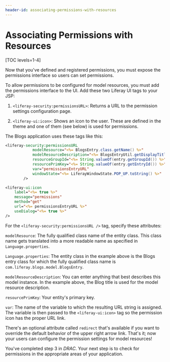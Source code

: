 ```yaml
---
header-id: associating-permissions-with-resources
---
```


# Associating Permissions with Resources

[TOC levels=1-4]

Now that you've defined and registered permissions, you must expose the
permissions interface so users can set permissions. 

To allow permissions to be configured for model resources, you must add the
permissions interface to the UI. Add these two Liferay UI tags to your JSP:

1.  `<liferay-security:permissionsURL>`: Returns a URL to the permission
    settings configuration page. 

2.  `<liferay-ui:icon>`: Shows an icon to the user. These are defined in the
    theme and one of them (see below) is used for permissions. 

The Blogs application uses these tags like this: 

```jsp
<liferay-security:permissionsURL
            modelResource="<%= BlogsEntry.class.getName() %>"
            modelResourceDescription="<%= BlogsEntryUtil.getDisplayTitle(resourceBundle, entry) %>"
            resourceGroupId="<%= String.valueOf(entry.getGroupId()) %>"
            resourcePrimKey="<%= String.valueOf(entry.getEntryId()) %>"
            var="permissionsEntryURL"
            windowState="<%= LiferayWindowState.POP_UP.toString() %>"
        />

<liferay-ui:icon
    label="<%= true %>"
    message="permissions"
    method="get"
    url="<%= permissionsEntryURL %>"
    useDialog="<%= true %>"
/>
```

For the `<liferay-security:permissionsURL />` tag, specify these attributes: 

`modelResource`: The fully qualified class name of the entity class. This
class name gets translated into a more readable name as specified in
`Language.properties`. 

`Language.properties`: The entity class in the example above is the Blogs entry
class for which the fully qualified class name is
`com.liferay.blogs.model.BlogsEntry`.

`modelResourceDescription`: You can enter anything that best describes this
model instance. In the example above, the Blog title is used for the model
resource description. 

`resourcePrimKey`: Your entity's primary key. 

`var`: The name of the variable to which the resulting URL string is assigned.
The variable is then passed to the `<liferay-ui:icon>` tag so the permission
icon has the proper URL link.

There's an optional attribute called `redirect` that's available if you want to
override the default behavior of the upper right arrow link. That's it; now your
users can configure the permission settings for model resources! 

You've completed step 3 in *DRAC*. Your next step is to check for permissions in
the appropriate areas of your application. 
